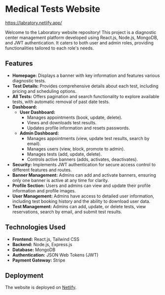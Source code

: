 # Medical Tests Website 
https://labratory.netlify.app/

Welcome to the Laboratory website repository! This project is a diagnostic center management platform developed using React.js, Node.js, MongoDB, and JWT authentication. It caters to both user and admin roles, providing functionalities tailored to each role's needs.

## Features

- **Homepage:** Displays a banner with key information and features various diagnostic tests.
- **Test Details:** Provides comprehensive details about each test, including pricing and scheduling options.
- **All Tests:** Offers pagination and search functionality to explore available tests, with automatic removal of past date tests.
- **Dashboard:**
  - **User Dashboard:**
    - Manages appointments (book, update, delete).
    - Views and downloads test results.
    - Updates profile information and resets passwords.
  - **Admin Dashboard:**
    - Manages appointments (view, update test results, search by email).
    - Manages users (view, block, promote to admin).
    - Manages tests (add, update, delete).
    - Controls active banners (adds, activates, deactivates).
- **Security:** Implements JWT authentication for secure access control to different features and routes.
- **Banner Management:** Admins can add and activate banners, ensuring only one banner is active at any time for clarity.
- **Profile Section:** Users and admins can view and update their profile information and profile images.
- **User Management:** Admins have access to detailed user information, including test booking history and the ability to download user data.
- **Test Management:** Admins can add, update, or delete tests, view reservations, search by email, and submit test results.

## Technologies Used

- **Frontend:** React.js, Tailwind CSS
- **Backend:** Node.js, Express.js
- **Database:** MongoDB
- **Authentication:** JSON Web Tokens (JWT)
- **Payment Gateway:** Stripe

## Deployment

The website is deployed on [Netlify](https://labratory.netlify.app/).

